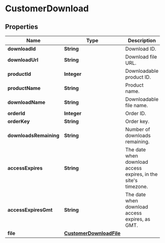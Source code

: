 

# CustomerDownload


## Properties

Name | Type | Description | Notes
------------ | ------------- | ------------- | -------------
**downloadId** | **String** | Download ID. |  [optional]
**downloadUrl** | **String** | Download file URL. |  [optional]
**productId** | **Integer** | Downloadable product ID. |  [optional]
**productName** | **String** | Product name. |  [optional]
**downloadName** | **String** | Downloadable file name. |  [optional]
**orderId** | **Integer** | Order ID. |  [optional]
**orderKey** | **String** | Order key. |  [optional]
**downloadsRemaining** | **String** | Number of downloads remaining. |  [optional]
**accessExpires** | **String** | The date when download access expires, in the site&#39;s timezone. |  [optional]
**accessExpiresGmt** | **String** | The date when download access expires, as GMT. |  [optional]
**file** | [**CustomerDownloadFile**](CustomerDownloadFile.md) |  |  [optional]




